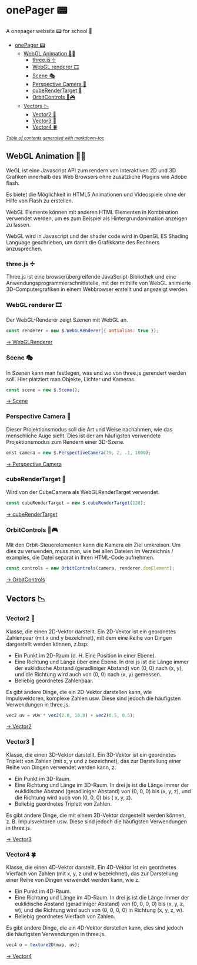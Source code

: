 # onePager 📟
A onepager website 📟 for school 🏫

- [onePager 📟](#onepager-)
  - [WebGL Animation 🏃‍♂️](#webgl-animation-️)
    - [three.js ➗](#threejs-)
    - [WebGL renderer 🎞](#webgl-renderer-)
    - [Scene 🎭](#scene-)
    - [Perspective Camera 🎥](#perspective-camera-)
    - [cubeRenderTarget 🎯](#cuberendertarget-)
    - [OrbitControls 🌌🎮](#orbitcontrols-)
  - [Vectors 📉](#vectors-)
    - [Vector2 🥈](#vector2-)
    - [Vector3 🥉](#vector3-)
    - [Vector4 🍀](#vector4-)

<small><i><a href='http://ecotrust-canada.github.io/markdown-toc/'>Table of contents generated with markdown-toc</a></i></small>

## WebGL Animation 🏃‍♂️
WeGL ist eine Javascript API zum rendern von Interaktiven 2D und 3D Grafiken innerhalb des Web Browsers ohne zusätzliche Plugins wie Adobe flash.

Es bietet die Möglichkeit in HTML5 Animationen und Videospiele ohne der Hilfe von Flash zu erstellen.

WebGL Elemente können mit anderen HTML Elementen in Kombination verwendet werden, um es zum Beispiel als Hintergrundanimation anzeigen zu lassen.

WebGL wird in Javascript und der shader code wird in OpenGL ES Shading Language geschrieben, um damit die Grafikkarte des Rechners anzusprechen.

### three.js ➗
Three.js ist eine browserübergreifende JavaScript-Bibliothek und eine Anwendungsprogrammierschnittstelle, mit der mithilfe von WebGL animierte 3D-Computergrafiken in einem Webbrowser erstellt und angezeigt werden.

### WebGL renderer 🎞
Der WebGL-Renderer zeigt Szenen mit WebGL an.

```javascript
const renderer = new $.WebGLRenderer({ antialias: true });
```

[ -> WebGLRenderer](https://threejs.org/docs/#api/en/renderers/WebGLRenderer)

### Scene 🎭
In Szenen kann man festlegen, was und wo von three.js gerendert werden soll. Hier platziert man Objekte, Lichter und Kameras.

```javascript
const scene = new $.Scene();
```

[ -> Scene](https://threejs.org/docs/#api/en/scenes/Scene)

### Perspective Camera 🎥
Dieser Projektionsmodus soll die Art und Weise nachahmen, wie das menschliche Auge sieht. Dies ist der am häufigsten verwendete Projektionsmodus zum Rendern einer 3D-Szene.

```javascript
onst camera = new $.PerspectiveCamera(75, 2, .1, 1000);
```

[ -> Perspective Camera](https://threejs.org/docs/#api/en/cameras/PerspectiveCamera)

### cubeRenderTarget 🎯
Wird von der CubeCamera als WebGLRenderTarget verwendet.

```javascript
const cubeRenderTarget = new $.cubeRenderTarget(128);
```

[-> cubeRenderTarget](https://threejs.org/docs/#api/en/renderers/WebGLCubeRenderTarget)

### OrbitControls 🌌🎮
Mit den Orbit-Steuerelementen kann die Kamera ein Ziel umkreisen.
Um dies zu verwenden, muss man, wie bei allen Dateien im Verzeichnis / examples, die Datei separat in Ihren HTML-Code aufnehmen.

```javascript
const controls = new OrbitControls(camera, renderer.domElement);
```

[-> OrbitControls](https://threejs.org/docs/#examples/en/controls/OrbitControls)

## Vectors 📉
### Vector2 🥈
Klasse, die einen 2D-Vektor darstellt. Ein 2D-Vektor ist ein geordnetes Zahlenpaar (mit x und y bezeichnet), mit dem eine Reihe von Dingen dargestellt werden können, z.bsp:

- Ein Punkt im 2D-Raum (d. H. Eine Position in einer Ebene).
- Eine Richtung und Länge über eine Ebene. In drei js ist die Länge immer der euklidische Abstand (geradliniger Abstand) von (0, 0) nach (x, y), und   die Richtung wird auch von (0, 0) nach (x, y) gemessen.
- Beliebig geordnetes Zahlenpaar.

Es gibt andere Dinge, die ein 2D-Vektor darstellen kann, wie Impulsvektoren, komplexe Zahlen usw. Diese sind jedoch die häufigsten Verwendungen in three.js.

```javascript
vec2 uv = vUv * vec2(2.0, 10.0) + vec2(0.5, 0.5);
```

[->  Vector2](https://threejs.org/docs/#api/en/math/Vector2)

### Vector3 🥉
Klasse, die einen 3D-Vektor darstellt. Ein 3D-Vektor ist ein geordnetes Triplett von Zahlen (mit x, y und z bezeichnet), das zur Darstellung einer Reihe von Dingen verwendet werden kann, z.

- Ein Punkt im 3D-Raum.
- Eine Richtung und Länge im 3D-Raum. In drei js ist die Länge immer der euklidische Abstand (geradliniger Abstand) von (0, 0, 0) bis (x, y, z), und die Richtung wird auch von (0, 0, 0) bis ( x, y, z).
- Beliebig geordnetes Triplett von Zahlen.

Es gibt andere Dinge, die mit einem 3D-Vektor dargestellt werden können, z. B. Impulsvektoren usw. Diese sind jedoch die häufigsten Verwendungen in three.js.

[-> Vector3](https://threejs.org/docs/#api/en/math/Vector3)

### Vector4 🍀
Klasse, die einen 4D-Vektor darstellt. Ein 4D-Vektor ist ein geordnetes Vierfach von Zahlen (mit x, y, z und w bezeichnet), das zur Darstellung einer Reihe von Dingen verwendet werden kann, wie z.

- Ein Punkt im 4D-Raum.
- Eine Richtung und Länge im 4D-Raum. In drei js ist die Länge immer der euklidische Abstand (geradliniger Abstand) von (0, 0, 0, 0) bis (x, y, z, w), und die Richtung wird auch von (0, 0, 0, 0) in Richtung (x, y, z, w).
- Beliebig geordnetes Vierfach von Zahlen.

Es gibt andere Dinge, die ein 4D-Vektor darstellen kann, dies sind jedoch die häufigsten Verwendungen in three.js.

```javascript
vec4 o = texture2D(map, uv);
```

[-> Vector4](https://threejs.org/docs/#api/en/math/Vector4)